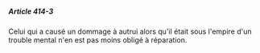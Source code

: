 ##### Article 414-3

Celui qui a causé un dommage à autrui alors qu'il était sous l'empire d'un trouble mental n'en est pas moins obligé à réparation.

